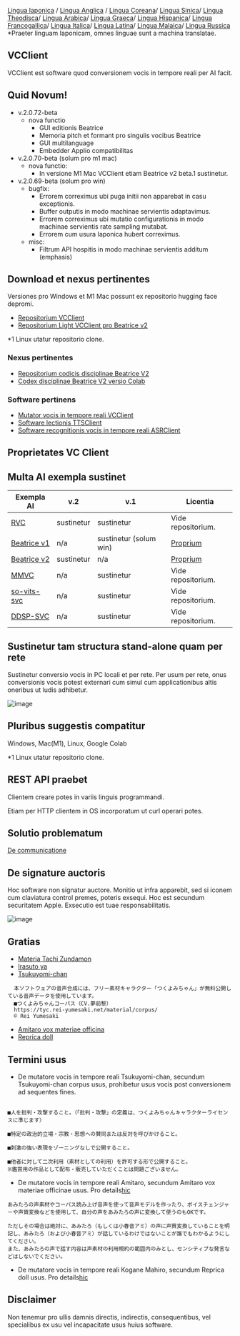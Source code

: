 [Lingua Iaponica](/README.md) /
[Lingua Anglica](/docs_i18n/README_en.md) /
[Lingua Coreana](/docs_i18n/README_ko.md)/
[Lingua Sinica](/docs_i18n/README_zh.md)/
[Lingua Theodisca](/docs_i18n/README_de.md)/
[Lingua Arabica](/docs_i18n/README_ar.md)/
[Lingua Graeca](/docs_i18n/README_el.md)/
[Lingua Hispanica](/docs_i18n/README_es.md)/
[Lingua Francogallica](/docs_i18n/README_fr.md)/
[Lingua Italica](/docs_i18n/README_it.md)/
[Lingua Latina](/docs_i18n/README_la.md)/
[Lingua Malaica](/docs_i18n/README_ms.md)/
[Lingua Russica](/docs_i18n/README_ru.md)
*Praeter linguam Iaponicam, omnes linguae sunt a machina translatae.

## VCClient

VCClient est software quod conversionem vocis in tempore reali per AI facit.

## Quid Novum!

* v.2.0.72-beta
  * nova functio
    * GUI editionis Beatrice
    * Memoria pitch et formant pro singulis vocibus Beatrice
    * GUI multilanguage
    * Embedder Applio compatibilitas
* v.2.0.70-beta (solum pro m1 mac)
  * nova functio:
    * In versione M1 Mac VCClient etiam Beatrice v2 beta.1 sustinetur.
* v.2.0.69-beta (solum pro win)
  * bugfix:
    * Errorem correximus ubi puga initii non apparebat in casu exceptionis.
    * Buffer outputis in modo machinae servientis adaptavimus.
    * Errorem correximus ubi mutatio configurationis in modo machinae servientis rate sampling mutabat.
    * Errorem cum usura Iaponica hubert correximus.
  * misc:
    * Filtrum API hospitis in modo machinae servientis additum (emphasis)

## Download et nexus pertinentes

Versiones pro Windows et M1 Mac possunt ex repositorio hugging face depromi.

* [Repositorium VCClient](https://huggingface.co/wok000/vcclient000/tree/main)
* [Repositorium Light VCClient pro Beatrice v2](https://huggingface.co/wok000/light_vcclient_beatrice/tree/main)

*1 Linux utatur repositorio clone.

### Nexus pertinentes

* [Repositorium codicis disciplinae Beatrice V2](https://huggingface.co/fierce-cats/beatrice-trainer)
* [Codex disciplinae Beatrice V2 versio Colab](https://github.com/w-okada/beatrice-trainer-colab)

### Software pertinens

* [Mutator vocis in tempore reali VCClient](https://github.com/w-okada/voice-changer)
* [Software lectionis TTSClient](https://github.com/w-okada/ttsclient)
* [Software recognitionis vocis in tempore reali ASRClient](https://github.com/w-okada/asrclient)

## Proprietates VC Client

## Multa AI exempla sustinet

| Exempla AI                                                                                                     | v.2       | v.1                  | Licentia                                                                                 |
| ------------------------------------------------------------------------------------------------------------ | --------- | -------------------- | ------------------------------------------------------------------------------------------ |
| [RVC ](https://github.com/RVC-Project/Retrieval-based-Voice-Conversion-WebUI/blob/main/docs/jp/README.ja.md) | sustinetur | sustinetur            | Vide repositorium.                                                             |
| [Beatrice v1](https://prj-beatrice.com/)                                                                     | n/a       | sustinetur (solum win) | [Proprium](https://github.com/w-okada/voice-changer/tree/master/server/voice_changer/Beatrice) |
| [Beatrice v2](https://prj-beatrice.com/)                                                                     | sustinetur | n/a                  | [Proprium](https://huggingface.co/wok000/vcclient_model/blob/main/beatrice_v2_beta/readme.md)  |
| [MMVC](https://github.com/isletennos/MMVC_Trainer)                                                           | n/a       | sustinetur            | Vide repositorium.                                                             |
| [so-vits-svc](https://github.com/svc-develop-team/so-vits-svc)                                               | n/a       | sustinetur            | Vide repositorium.                                                             |
| [DDSP-SVC](https://github.com/yxlllc/DDSP-SVC)                                                               | n/a       | sustinetur            | Vide repositorium.                                                             |

## Sustinetur tam structura stand-alone quam per rete

Sustinetur conversio vocis in PC locali et per rete.
Per usum per rete, onus conversionis vocis potest externari cum simul cum applicationibus altis oneribus ut ludis adhibetur.

![image](https://user-images.githubusercontent.com/48346627/206640768-53f6052d-0a96-403b-a06c-6714a0b7471d.png)

## Pluribus suggestis compatitur

Windows, Mac(M1), Linux, Google Colab

*1 Linux utatur repositorio clone.

## REST API praebet

Clientem creare potes in variis linguis programmandi.

Etiam per HTTP clientem in OS incorporatum ut curl operari potes.

## Solutio problematum

[De communicatione](tutorials/trouble_shoot_communication_ja.md)

## De signature auctoris

Hoc software non signatur auctore. Monitio ut infra apparebit, sed si iconem cum claviatura control premes, poteris exsequi. Hoc est secundum securitatem Apple. Exsecutio est tuae responsabilitatis.

![image](https://user-images.githubusercontent.com/48346627/212567711-c4a8d599-e24c-4fa3-8145-a5df7211f023.png)

## Gratias

* [Materia Tachi Zundamon](https://seiga.nicovideo.jp/seiga/im10792934)
* [Irasuto ya](https://www.irasutoya.com/)
* [Tsukuyomi-chan](https://tyc.rei-yumesaki.net/)

```
  本ソフトウェアの音声合成には、フリー素材キャラクター「つくよみちゃん」が無料公開している音声データを使用しています。
  ■つくよみちゃんコーパス（CV.夢前黎）
  https://tyc.rei-yumesaki.net/material/corpus/
  © Rei Yumesaki
```

* [Amitaro vox materiae officina](https://amitaro.net/)
* [Reprica doll](https://kikyohiroto1227.wixsite.com/kikoto-utau)

## Termini usus

* De mutatore vocis in tempore reali Tsukuyomi-chan, secundum Tsukuyomi-chan corpus usus, prohibetur usus vocis post conversionem ad sequentes fines.

```

■人を批判・攻撃すること。（「批判・攻撃」の定義は、つくよみちゃんキャラクターライセンスに準じます）

■特定の政治的立場・宗教・思想への賛同または反対を呼びかけること。

■刺激の強い表現をゾーニングなしで公開すること。

■他者に対して二次利用（素材としての利用）を許可する形で公開すること。
※鑑賞用の作品として配布・販売していただくことは問題ございません。
```

* De mutatore vocis in tempore reali Amitaro, secundum Amitaro vox materiae officinae usus. Pro details[hic](https://amitaro.net/voice/faq/#index_id6)

```
あみたろの声素材やコーパス読み上げ音声を使って音声モデルを作ったり、ボイスチェンジャーや声質変換などを使用して、自分の声をあみたろの声に変換して使うのもOKです。

ただしその場合は絶対に、あみたろ（もしくは小春音アミ）の声に声質変換していることを明記し、あみたろ（および小春音アミ）が話しているわけではないことが誰でもわかるようにしてください。
また、あみたろの声で話す内容は声素材の利用規約の範囲内のみとし、センシティブな発言などはしないでください。
```

* De mutatore vocis in tempore reali Kogane Mahiro, secundum Reprica doll usus. Pro details[hic](https://kikyohiroto1227.wixsite.com/kikoto-utau/ter%EF%BD%8Ds-of-service)

## Disclaimer

Non tenemur pro ullis damnis directis, indirectis, consequentibus, vel specialibus ex usu vel incapacitate usus huius software.
